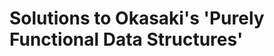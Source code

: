 Solutions to Okasaki's 'Purely Functional Data Structures'
==========================================================

